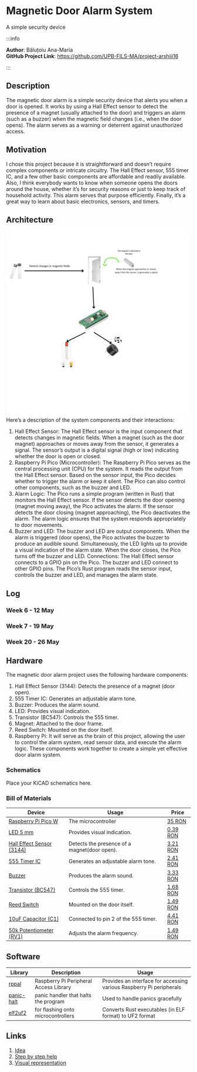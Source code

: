 # Magnetic Door Alarm System
A simple security device

:::info

**Author**: Băluțoiu Ana-Maria \
**GitHub Project Link**: https://github.com/UPB-FILS-MA/project-arshiii16

:::

## Description

The magnetic door alarm is a simple security device that alerts you when a door is opened. It works by using a Hall Effect sensor to detect the presence of a magnet (usually 
attached to the door) and triggers an alarm (such as a buzzer) when the magnetic field changes (i.e., when the door opens). The alarm serves as a warning or deterrent against unauthorized access.


## Motivation

I chose this project because it is straightforward and doesn’t require complex components or intricate circuitry. The Hall Effect sensor, 555 timer IC, and a few other basic components are affordable and readily available. Also, I think everybody wants to know when someone opens the doors around the house, whether it’s for security reasons or just to keep track of household activity. This alarm serves that purpose efficiently. Finally, it’s a great way to learn about basic electronics, sensors, and timers.

## Architecture 

![Architecture](Architecture.png)
Here’s a description of the system components and their interactions:

1) Hall Effect Sensor:
    The Hall Effect sensor is the input component that detects changes in magnetic fields.
    When a magnet (such as the door magnet) approaches or moves away from the sensor, it generates a signal.
    The sensor’s output is a digital signal (high or low) indicating whether the door is open or closed.
2) Raspberry Pi Pico (Microcontroller):
    The Raspberry Pi Pico serves as the central processing unit (CPU) for the system.
    It reads the output from the Hall Effect sensor.
    Based on the sensor input, the Pico decides whether to trigger the alarm or keep it silent.
    The Pico can also control other components, such as the buzzer and LED.
3) Alarm Logic:
    The Pico runs a simple program (written in Rust) that monitors the Hall Effect sensor.
    If the sensor detects the door opening (magnet moving away), the Pico activates the alarm.
    If the sensor detects the door closing (magnet approaching), the Pico deactivates the alarm.
    The alarm logic ensures that the system responds appropriately to door movements.
4) Buzzer and LED:
    The buzzer and LED are output components.
    When the alarm is triggered (door opens), the Pico activates the buzzer to produce an audible sound.
    Simultaneously, the LED lights up to provide a visual indication of the alarm state.
    When the door closes, the Pico turns off the buzzer and LED.
Connections:
The Hall Effect sensor connects to a GPIO pin on the Pico.
The buzzer and LED connect to other GPIO pins.
The Pico’s Rust program reads the sensor input, controls the buzzer and LED, and manages the alarm state.

## Log

<!-- write every week your progress here -->

### Week 6 - 12 May

### Week 7 - 19 May

### Week 20 - 26 May

## Hardware

The magnetic door alarm project uses the following hardware components:

1) Hall Effect Sensor (3144): Detects the presence of a magnet (door open).
2) 555 Timer IC: Generates an adjustable alarm tone.
3) Buzzer: Produces the alarm sound.
4) LED: Provides visual indication.
5) Transistor (BC547): Controls the 555 timer.
6) Magnet: Attached to the door frame.
7) Reed Switch: Mounted on the door itself.
7) Raspberry Pi: It will serve as the brain of this project, allowing the user to control the alarm system, read sensor data, and execute the alarm logic.
These components work together to create a simple yet effective door alarm system.

### Schematics

Place your KiCAD schematics here.

### Bill of Materials

| Device | Usage | Price |
|--------|--------|-------|
| [Raspberry Pi Pico W](https://www.raspberrypi.com/documentation/microcontrollers/raspberry-pi-pico.html) | The microcontroller | [35 RON](https://www.optimusdigital.ro/en/raspberry-pi-boards/12394-raspberry-pi-pico-w.html) |
| [LED 5 mm](https://www.optimusdigital.ro/ro/optoelectronice-led-uri/37-led-galben.html?search_query=led&results=818) | Provides visual indication. | [0.39 RON](https://www.optimusdigital.ro/ro/optoelectronice-led-uri/37-led-galben.html?search_query=led&results=818) |
| [Hall Effect Sensor (3144)](https://ardushop.ro/ro/electronica/483-senzor-magnetic-hall-a3144.html?gad_source=1&gclid=CjwKCAjw88yxBhBWEiwA7cm6pcTJfPkq9zg1-BR94EmOeKQr0mzdFMify2V8sOvuPWqg-Te-TSuL4BoCO6YQAvD_BwE) | Detects the presence of a magnet(door open). | [3.21 RON](https://ardushop.ro/ro/electronica/483-senzor-magnetic-hall-a3144.html?gad_source=1&gclid=CjwKCAjw88yxBhBWEiwA7cm6pcTJfPkq9zg1-BR94EmOeKQr0mzdFMify2V8sOvuPWqg-Te-TSuL4BoCO6YQAvD_BwE) |
| [555 Timer IC](https://docs.rs-online.com/ae11/A700000009214226.pdf) | Generates an adjustable alarm tone. | [2.41 RON](https://ardushop.ro/ro/electronica/199-ic-timer-555.html?search_query=NE555&results=7) |
| [Buzzer](https://www.farnell.com/datasheets/2171929.pdf) | Produces the alarm sound. | [3.33 RON](https://quintrix.ro/buzzer-activ-12v-arduino-raspberry?search=buzzer) |
| [Transistor (BC547)](https://www.farnell.com/datasheets/410427.pdf) | Controls the 555 timer. | [1.68 RON](https://quintrix.ro/index.php?route=product/product&product_id=8438&search=BC547) |
| [Reed Switch](https://uk.rs-online.com/web/content/discovery/ideas-and-advice/reed-switches-guide) | Mounted on the door itself. | [1.49 RON](https://www.optimusdigital.ro/en/buttons-and-switches/3899-normally-open-magnetic-reed-switch-2x14-mm.html) |
| [10uF Capacitor (C1)](https://www.emag.ro/condensator-electrolitic-10uf-50v-dc-105-c-samxon-km-10u-50v-t128611/pd/DDYYNXMBM/?cmpid=101180&utm_source=google&utm_medium=cpc&utm_campaign=(RO:eMAG!)_3P_NO_SALES_%3e_Iluminat_and_electrice&utm_content=76376892625&gad_source=1&gclid=CjwKCAjw88yxBhBWEiwA7cm6pd9ThOIVmEhijwZhV7bZUx1GJTYeP-z-NqkZEjqQCJ8S-3f6G47xSRoCUpoQAvD_BwE) | Connected to pin 2 of the 555 timer. | [4.41 RON](https://www.emag.ro/condensator-electrolitic-10uf-50v-dc-105-c-samxon-km-10u-50v-t128611/pd/DDYYNXMBM/?cmpid=101180&utm_source=google&utm_medium=cpc&utm_campaign=(RO:eMAG!)_3P_NO_SALES_%3e_Iluminat_and_electrice&utm_content=76376892625&gad_source=1&gclid=CjwKCAjw88yxBhBWEiwA7cm6pd9ThOIVmEhijwZhV7bZUx1GJTYeP-z-NqkZEjqQCJ8S-3f6G47xSRoCUpoQAvD_BwE) |
| [50k Potentiometer (RV1)](https://www.optimusdigital.ro/en/potentiometers/1885-50k-mono-potentiometer.html?search_query=50k&results=72) | Adjusts the alarm frequency. | [1.49 RON](https://www.optimusdigital.ro/en/potentiometers/1885-50k-mono-potentiometer.html?search_query=50k&results=72) |

## Software

| Library | Description | Usage |
|---------|-------------|-------|
| [rppal](https://github.com/golemparts/rppal) | Raspberry Pi Peripheral Access Library | Provides an interface for accessing various Raspberry Pi peripherals |
| [panic-halt](https://github.com/korken89/panic-halt) | panic handler that halts the program | Used to handle panics gracefully |
| [elf2uf2](https://github.com/JoNil/elf2uf2-rs) | for flashing onto microcontrollers | Converts Rust executables (in ELF format) to UF2 format |

## Links

1. [Idea](https://www.kjmagnetics.com/blog.asp?p=raspberry-pi-alarm)
2. [Step by step help](https://www.makeuseof.com/how-to-make-an-intruder-alarm-with-raspberry-pi-pico/)
3. [Visual representation](https://www.youtube.com/watch?v=0XNt2bBGI0s&ab_channel=JohnGallaugher)
